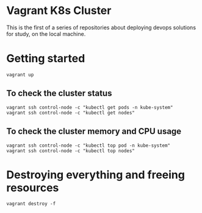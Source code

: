 # Vagrant K8s Cluster

This is the first of a series of repositories about deploying devops solutions for study, on the local machine.

# Getting started

```
vagrant up
```

## To check the cluster status

```
vagrant ssh control-node -c "kubectl get pods -n kube-system"
vagrant ssh control-node -c "kubectl get nodes"
```

## To check the cluster memory and CPU usage

```
vagrant ssh control-node -c "kubectl top pod -n kube-system"
vagrant ssh control-node -c "kubectl top nodes"
```

# Destroying everything and freeing resources


```
vagrant destroy -f
```
